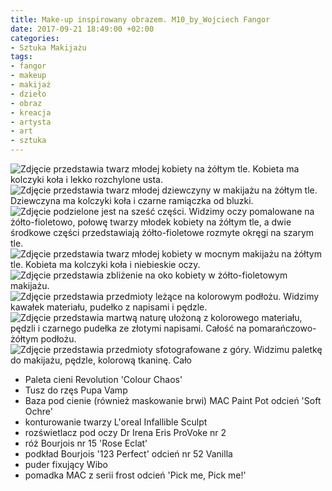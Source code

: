 ```yaml
---
title: Make-up inspirowany obrazem. M10_by_Wojciech Fangor
date: 2017-09-21 18:49:00 +02:00
categories:
- Sztuka Makijażu
tags:
- fangor
- makeup
- makijaż
- dzieło
- obraz
- kreacja
- artysta
- art
- sztuka
---
```


![Zdjęcie przedstawia twarz młodej kobiety na żółtym tle. Kobieta ma kolczyki koła i lekko rozchylone usta.](https://assets0.ello.co/uploads/asset/attachment/6256758/ello-optimized-b16160dc.jpg)
![Zdjęcie przedstawia twarz młodej dziewczyny w makijażu na żółtym tle. Dziewczyna ma kolczyki koła i czarne ramiączka od bluzki.](https://assets2.ello.co/uploads/asset/attachment/6256764/ello-optimized-4c7473ad.jpg)
![Zdjęcie podzielone jest na sześć części. Widzimy oczy pomalowane na żółto-fioletowo, połowę twarzy młodek kobiety na żółtym tle, a dwie środkowe części przedstawiają żółto-fioletowe rozmyte okręgi na szarym tle.](https://assets1.ello.co/uploads/asset/attachment/6256776/ello-optimized-75875f88.jpg)
![Zdjęcie przedstawia twarz młodej kobiety w mocnym makijażu na żółtym tle. Kobieta ma kolczyki koła i niebieskie oczy.](https://assets0.ello.co/uploads/asset/attachment/6256766/ello-optimized-a6b7fb74.jpg)
![Zdjęcie przedstawia zbliżenie na oko kobiety w żółto-fioletowym makijażu.](https://assets2.ello.co/uploads/asset/attachment/6256769/ello-optimized-39312ab0.jpg)
![Zdjęcie przedstawia przedmioty leżące na kolorowym podłożu. Widzimy kawałek materiału, pudełko z napisami i pędzle.](https://assets1.ello.co/uploads/asset/attachment/6256785/ello-optimized-d0da4c12.jpg)
![Zdjęcie przedstawia martwą naturę ułożoną z kolorowego materiału, pędzli i czarnego pudełka ze złotymi napisami. Całość na pomarańczowo-żółtym podłożu.](https://assets2.ello.co/uploads/asset/attachment/6256787/ello-optimized-2f878d13.jpg)
![Zdjęcie przedstawia przedmioty sfotografowane z góry. Widzimu paletkę do makijażu, pędzle, kolorową tkaninę. Cało](https://assets2.ello.co/uploads/asset/attachment/6256790/ello-optimized-045c9718.jpg)


* Paleta cieni Revolution 'Colour Chaos'
* Tusz do rzęs Pupa Vamp
* Baza pod cienie (również maskowanie brwi) MAC Paint Pot odcień 'Soft Ochre'
* konturowanie twarzy L'oreal Infallible Sculpt
* rozświetlacz pod oczy Dr Irena Eris ProVoke nr 2
* róż Bourjois nr 15 'Rose Eclat'
* podkład Bourjois '123 Perfect' odcień nr 52 Vanilla
* puder fixujący Wibo
* pomadka MAC z serii frost odcień 'Pick me, Pick me!'
